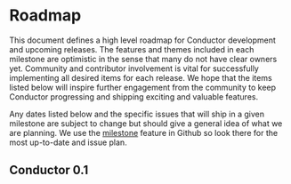 # Roadmap

This document defines a high level roadmap for Conductor development and upcoming releases.
The features and themes included in each milestone are optimistic in the sense that many do not have clear owners yet.
Community and contributor involvement is vital for successfully implementing all desired items for each release.
We hope that the items listed below will inspire further engagement from the community to keep Conductor progressing and shipping exciting and valuable features.

Any dates listed below and the specific issues that will ship in a given milestone are subject to change but should give a general idea of what we are planning.
We use the [milestone](https://github.com/upbound/conductor/milestones) feature in Github so look there for the most up-to-date and issue plan.

## Conductor 0.1

